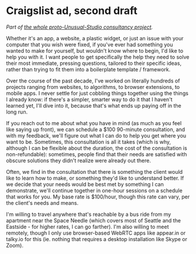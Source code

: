 # Craigslist ad, second draft

*Part of [the whole proto-Unusual-Studio consultancy project][job].*

[job]: 739a91f4-cafa-414a-80ea-fefa66acd95b.md

Whether it's an app, a website, a plastic widget, or just an issue with your computer that you wish were fixed, if you've ever had something you wanted to make for yourself, but wouldn't know where to begin, I'd like to help you with it. I want people to get specifically the help they need to solve their most immediate, pressing questions, tailored to their specific ideas, rather than trying to fit them into a boilerplate template / framework.

Over the course of the past decade, I've worked on literally hundreds of projects ranging from websites, to algorithms, to browser extensions, to mobile apps. I never settle for just cobbling things together using the things I already know: if there's a simpler, smarter way to do it that I haven't learned yet, I'll dive into it, because that's what ends up paying off in the long run.

If you reach out to me about what you have in mind (as much as you feel like saying up front), we can schedule a $100 90-minute consultation, and with my feedback, we'll figure out what I can do to help you get where you want to be. Sometimes, this consultation is all it takes (which is why, although I can be flexible about the duration, the cost of the consultation is non-refundable): sometimes, people find that their needs are satisfied with obscure solutions they didn't realize were already out there.

Often, we find in the consultation that there is something the client would like to learn how to make, or something they'd like to understand better. If we decide that your needs would be best met by something I can demonstrate, we'll continue together in one-hour sessions on a schedule that works for you. My base rate is $100/hour, though this rate can vary, per the client's needs and means.

I'm willing to travel anywhere that's reachable by a bus ride from my apartment near the Space Needle (which covers most of Seattle and the Eastside - for higher rates, I can go farther). I'm also willing to meet remotely, though I only use browser-based WebRTC apps like appear.in or talky.io for this (ie. nothing that requires a desktop installation like Skype or Zoom).
